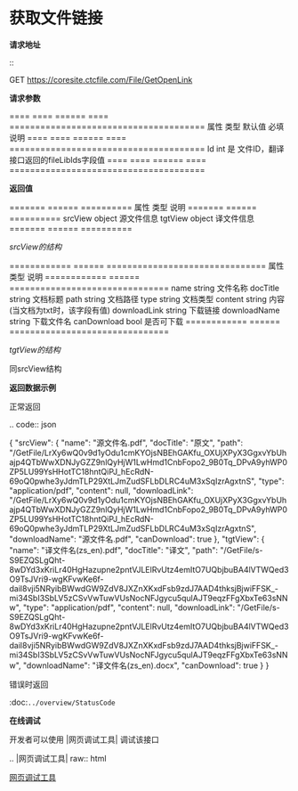 **获取文件链接**
=====================

**请求地址**

::

   GET https://coresite.ctcfile.com/File/GetOpenLink

**请求参数**

==== ==== ====== ==== ======================================
属性 类型 默认值 必填 说明
==== ==== ====== ==== ======================================
Id   int         是   文件ID，翻译接口返回的fileLibIds字段值
==== ==== ====== ==== ======================================

**返回值**

======= ====== ==========
属性    类型   说明
======= ====== ==========
srcView object 源文件信息
tgtView object 译文件信息
======= ====== ==========

*srcView的结构*

============ ====== ===============================
属性         类型   说明
============ ====== ===============================
name         string 文件名称
docTitle     string 文档标题
path         string 文档路径
type         string 文档类型
content      string 内容(当文档为txt时，该字段有值)
downloadLink string 下载链接
downloadName string 下载文件名
canDownload  bool   是否可下载
============ ====== ===============================

*tgtView的结构*

同srcView结构

**返回数据示例**

正常返回

.. code:: json

   {
     "srcView": {
       "name": "源文件名.pdf",
       "docTitle": "原文",
       "path": "/GetFile/LrXy6wQ0v9d1yOdu1cmKYOjsNBEhGAKfu_OXUjXPyX3GgxvYbUhajp4QTbWwXDNJyGZZ9nlQyHjW1LwHmd1CnbFopo2_9B0Tq_DPvA9yhWP0ZP5LU99YsHHotTC18hntQiPJ_hEcRdN-69oQ0pwhe3yJdmTLP29XtLJmZudSFLbDLRC4uM3xSqIzrAgxtnS",
       "type": "application/pdf",
       "content": null,
       "downloadLink": "/GetFile/LrXy6wQ0v9d1yOdu1cmKYOjsNBEhGAKfu_OXUjXPyX3GgxvYbUhajp4QTbWwXDNJyGZZ9nlQyHjW1LwHmd1CnbFopo2_9B0Tq_DPvA9yhWP0ZP5LU99YsHHotTC18hntQiPJ_hEcRdN-69oQ0pwhe3yJdmTLP29XtLJmZudSFLbDLRC4uM3xSqIzrAgxtnS",
       "downloadName": "源文件名.pdf",
       "canDownload": true
     },
     "tgtView": {
       "name": "译文件名(zs_en).pdf",
       "docTitle": "译文",
       "path": "/GetFile/s-S9EZQSLgQht-8wDYd3xKriLr40HgHazupne2pntVJLElRvUtz4emItO7UQbjbuBA4lVTWQed3O9TsJVri9-wgKFvwKe6f-dail8vji5NRyibBWwdGW9ZdV8JXZnXKxdFsb9zdJ7AAD4thksjBjwiFFSK_-mi34SbI3SbLV5zCSvVwTuwVUsNocNFJgycu5qulAJT9eqzFFgXbxTe63sNNw",
       "type": "application/pdf",
       "content": null,
       "downloadLink": "/GetFile/s-S9EZQSLgQht-8wDYd3xKriLr40HgHazupne2pntVJLElRvUtz4emItO7UQbjbuBA4lVTWQed3O9TsJVri9-wgKFvwKe6f-dail8vji5NRyibBWwdGW9ZdV8JXZnXKxdFsb9zdJ7AAD4thksjBjwiFFSK_-mi34SbI3SbLV5zCSvVwTuwVUsNocNFJgycu5qulAJT9eqzFFgXbxTe63sNNw",
       "downloadName": "译文件名(zs_en).docx",
       "canDownload": true
     }
   }

错误时返回

   :doc:`../overview/StatusCode`

**在线调试**

开发者可以使用 |网页调试工具| 调试该接口

.. |网页调试工具| raw:: html

  <a href="https://coresite.ctcfile.com/swagger/index.html#/%E6%96%87%E4%BB%B6%E6%8E%A5%E5%8F%A3/get_File_GetOpenLink" target="_blank">网页调试工具</a>